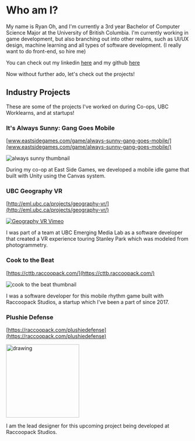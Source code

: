 # Who am I?

My name is Ryan Oh, and I'm currently a 3rd year Bachelor of Computer Science Major at the University of British Columbia.
I'm currently working in game development, but also branching out into other realms, such as UI/UX design, machine learning and all types of software development. (I really want to do front-end, so hire me)

You can check out my linkedin [here](https://www.linkedin.com/in/rhiknow/) and my github [here](https://github.com/rhiknow55/)

Now without further ado, let's check out the projects!


## Industry Projects

These are some of the projects I've worked on during Co-ops, UBC Worklearns, and at startups!

### It's Always Sunny: Gang Goes Mobile
[www.eastsidegames.com/game/always-sunny-gang-goes-mobile/](www.eastsidegames.com/game/always-sunny-gang-goes-mobile/)

![always sunny thumbnail](https://lh3.googleusercontent.com/VA0RnM1qRTeJD9UjgmvwZ3X7r2J40dUcLntrpsyPqlk4xnMAuB_BnAqJl6TKhb6kNxo=s180-rw)

During my co-op at East Side Games, we developed a mobile idle game that built with Unity using the Canvas system.


### UBC Geography VR
[http://eml.ubc.ca/projects/geography-vr/](http://eml.ubc.ca/projects/geography-vr/)

[![Geography VR Vimeo](https://eml.ubc.ca/files/2017/07/geog-e1507073736106-360x240.png)](https://vimeo.com/251849416 "Geography VR - Click to Watch!")

I was part of a team at UBC Emerging Media Lab as a software developer that created a VR experience touring Stanley Park which was modeled from photogrammetry.


### Cook to the Beat
[https://cttb.raccoopack.com/](https://cttb.raccoopack.com/)

![cook to the beat thumbnail](https://lh3.googleusercontent.com/YzPJ3GLnr5JKepK_Ohg4MciLnw9SIjaeuoIHAJCMxxkhuWe5bw48ZBI5njKkci5NJ78=s180-rw)

I was a software developer for this mobile rhythm game built with Raccoopack Studios, a startup which I've been a part of since 2017.


### Plushie Defense
[https://raccoopack.com/plushiedefense](https://raccoopack.com/plushiedefense)

<img src="https://raccoopack.com/static/pdGraphics/shiba.png" alt="drawing" width="200"/>

I am the lead designer for this upcoming project being developed at Raccoopack Studios.


